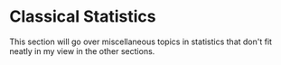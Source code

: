 # Classical Statistics

This section will go over miscellaneous topics in statistics that don't fit neatly in my view in the other sections.